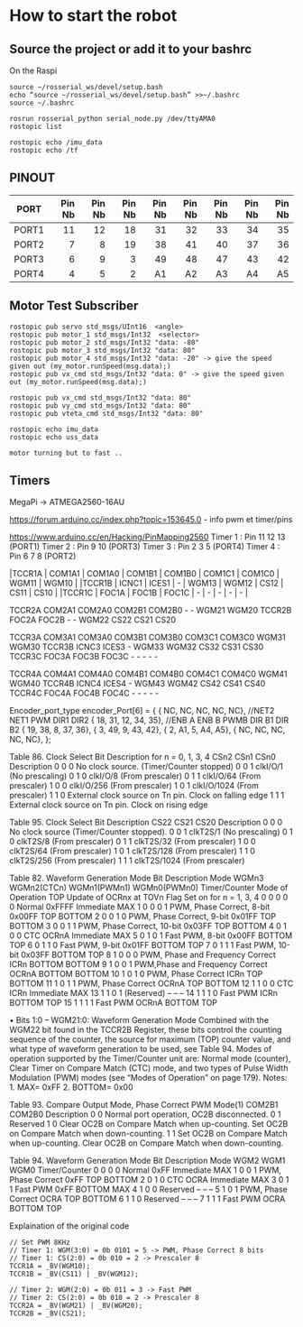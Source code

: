# How to start the robot

## Source the project or add it to your bashrc
On the Raspi
```
source ~/rosserial_ws/devel/setup.bash
echo “source ~/rosserial_ws/devel/setup.bash” >>~/.bashrc
source ~/.bashrc
```
```
rosrun rosserial_python serial_node.py /dev/ttyAMA0
rostopic list
```
```
rostopic echo /imu_data
rostopic echo /tf
```

## PINOUT
| PORT  |  Pin Nb  |  Pin Nb  |  Pin Nb  |  Pin Nb  |  Pin Nb  |  Pin Nb  |  Pin Nb  |  Pin Nb  |
|:-----:|---:|---:|---:|---:|---:|---:|---:|---:|
| PORT1 | 11 | 12 | 18 | 31 | 32 | 33 | 34 | 35 |
| PORT2 |  7 |  8 | 19 | 38 | 41 | 40 | 37 | 36 |
| PORT3 |  6 |  9 |  3 | 49 | 48 | 47 | 43 | 42 |
| PORT4 |  4 |  5 |  2 | A1 | A2 | A3 | A4 | A5 |

## Motor Test Subscriber
```
rostopic pub servo std_msgs/UInt16  <angle>
rostopic pub motor_1 std_msgs/Int32  <selector>
rostopic pub motor_2 std_msgs/Int32 "data: -80"
rostopic pub motor_3 std_msgs/Int32 "data: 80"
rostopic pub motor_4 std_msgs/Int32 "data: -20" -> give the speed given out (my_motor.runSpeed(msg.data);)
rostopic pub vx_cmd std_msgs/Int32 "data: 0" -> give the speed given out (my_motor.runSpeed(msg.data);)

rostopic pub vx_cmd std_msgs/Int32 "data: 80"
rostopic pub vy_cmd std_msgs/Int32 "data: 80"
rostopic pub vteta_cmd std_msgs/Int32 "data: 80"

rostopic echo imu_data
rostopic echo uss_data

motor turning but to fast ..
```

## Timers
MegaPi -> ATMEGA2560-16AU

https://forum.arduino.cc/index.php?topic=153645.0 - info pwm et timer/pins

https://www.arduino.cc/en/Hacking/PinMapping2560 
Timer 1 : Pin 11 12 13  (PORT1)
Timer 2 : Pin 9 10      (PORT3)
Timer 3 : Pin 2 3 5     (PORT4)
Timer 4 : Pin 6 7 8     (PORT2)

|TCCR1A | COM1A1 | COM1A0 | COM1B1 | COM1B0 | COM1C1 | COM1C0 | WGM11  | WGM10 | 
|TCCR1B | ICNC1  | ICES1  | -      | WGM13  | WGM12  | CS12   | CS11   | CS10  | 
|TCCR1C | FOC1A  | FOC1B  | FOC1C  | -      | -      | -      | -      | - | 

TCCR2A  COM2A1  COM2A0  COM2B1  COM2B0  -       -       WGM21   WGM20
TCCR2B  FOC2A   FOC2B   -       -       WGM22   CS22    CS21    CS20

TCCR3A  COM3A1  COM3A0  COM3B1  COM3B0  COM3C1  COM3C0  WGM31   WGM30
TCCR3B  ICNC3   ICES3   -       WGM33   WGM32   CS32    CS31    CS30
TCCR3C  FOC3A   FOC3B   FOC3C   -       -       -       -       -

TCCR4A  COM4A1  COM4A0  COM4B1  COM4B0  COM4C1  COM4C0  WGM41   WGM40
TCCR4B  ICNC4   ICES4   -       WGM43   WGM42   CS42    CS41    CS40
TCCR4C  FOC4A   FOC4B   FOC4C   -       -       -       -       -

Encoder_port_type encoder_Port[6] =
{
  { NC,     NC,     NC,     NC,     NC},
  //NET2    NET1    PWM     DIR1    DIR2
  { 18,     31,     12,     34,     35},
  //ENB A   ENB B   PWMB    DIR B1  DIR B2
  { 19,     38,     8,      37,     36},
  { 3,      49,     9,      43,     42},
  { 2,      A1,     5,      A4,     A5},
  { NC,     NC,     NC,     NC,     NC},
};


Table 86. Clock Select Bit Description
for n = 0, 1, 3, 4
CSn2 CSn1 CSn0 Description
0 0 0 No clock source. (Timer/Counter stopped)
0 0 1 clkI/O/1 (No prescaling)
0 1 0 clkI/O/8 (From prescaler)
0 1 1 clkI/O/64 (From prescaler)
1 0 0 clkI/O/256 (From prescaler)
1 0 1 clkI/O/1024 (From prescaler)
1 1 0 External clock source on Tn pin. Clock on falling edge
1 1 1 External clock source on Tn pin. Clock on rising edge

Table 95. Clock Select Bit Description
CS22 CS21 CS20 Description
0 0 0 No clock source (Timer/Counter stopped).
0 0 1 clkT2S/1 (No prescaling)
0 1 0 clkT2S/8 (From prescaler)
0 1 1 clkT2S/32 (From prescaler)
1 0 0 clkT2S/64 (From prescaler)
1 0 1 clkT2S/128 (From prescaler)
1 1 0 clkT2S/256 (From prescaler)
1 1 1 clkT2S/1024 (From prescaler)

Table 82. Waveform Generation Mode Bit Description
Mode WGMn3 WGMn2(CTCn) WGMn1(PWMn1) WGMn0(PWMn0) Timer/Counter Mode of Operation TOP Update of OCRnx at TOVn Flag Set on
for n = 1, 3, 4
0 0 0 0 0 Normal 0xFFFF Immediate MAX
1 0 0 0 1 PWM, Phase Correct, 8-bit 0x00FF TOP BOTTOM
2 0 0 1 0 PWM, Phase Correct, 9-bit 0x01FF TOP BOTTOM
3 0 0 1 1 PWM, Phase Correct, 10-bit 0x03FF TOP BOTTOM
4 0 1 0 0 CTC OCRnA Immediate MAX
5 0 1 0 1 Fast PWM, 8-bit 0x00FF BOTTOM TOP
6 0 1 1 0 Fast PWM, 9-bit 0x01FF BOTTOM TOP
7 0 1 1 1 Fast PWM, 10-bit 0x03FF BOTTOM TOP
8 1 0 0 0 PWM, Phase and Frequency Correct ICRn BOTTOM BOTTOM
9 1 0 0 1 PWM,Phase and Frequency Correct OCRnA BOTTOM BOTTOM
10 1 0 1 0 PWM, Phase Correct ICRn TOP BOTTOM
11 1 0 1 1 PWM, Phase Correct OCRnA TOP BOTTOM
12 1 1 0 0 CTC ICRn Immediate MAX
13 1 1 0 1 (Reserved) – – –
14 1 1 1 0 Fast PWM ICRn BOTTOM TOP
15 1 1 1 1 Fast PWM OCRnA BOTTOM TOP


• Bits 1:0 – WGM21:0: Waveform Generation Mode
Combined with the WGM22 bit found in the TCCR2B Register, these bits control the
counting sequence of the counter, the source for maximum (TOP) counter value, and
what type of waveform generation to be used, see Table 94. Modes of operation supported
by the Timer/Counter unit are: Normal mode (counter), Clear Timer on Compare
Match (CTC) mode, and two types of Pulse Width Modulation (PWM) modes (see
“Modes of Operation” on page 179).
Notes: 1. MAX= 0xFF
2. BOTTOM= 0x00

Table 93. Compare Output Mode, Phase Correct PWM Mode(1)
COM2B1 COM2B0 Description
0 0 Normal port operation, OC2B disconnected.
0 1 Reserved
1 0 Clear OC2B on Compare Match when up-counting. Set OC2B on Compare Match when down-counting.
1 1 Set OC2B on Compare Match when up-counting. Clear OC2B on Compare Match when down-counting.

Table 94. Waveform Generation Mode Bit Description
Mode WGM2 WGM1 WGM0 Timer/Counter
0 0 0 0 Normal 0xFF Immediate MAX
1 0 0 1 PWM, Phase Correct 0xFF TOP BOTTOM
2 0 1 0 CTC OCRA Immediate MAX
3 0 1 1 Fast PWM 0xFF BOTTOM MAX
4 1 0 0 Reserved – – –
5 1 0 1 PWM, Phase Correct OCRA TOP BOTTOM
6 1 1 0 Reserved – – –
7 1 1 1 Fast PWM OCRA BOTTOM TOP

Explaination of the original code 
```
// Set PWM 8KHz
// Timer 1: WGM(3:0) = 0b 0101 = 5 -> PWM, Phase Correct 8 bits
// Timer 1: CS(2:0) = 0b 010 = 2 -> Prescaler 8
TCCR1A = _BV(WGM10);
TCCR1B = _BV(CS11) | _BV(WGM12);

// Timer 2: WGM(2:0) = 0b 011 = 3 -> Fast PWM
// Timer 2: CS(2:0) = 0b 010 = 2 -> Prescaler 8
TCCR2A = _BV(WGM21) | _BV(WGM20);
TCCR2B = _BV(CS21);
```